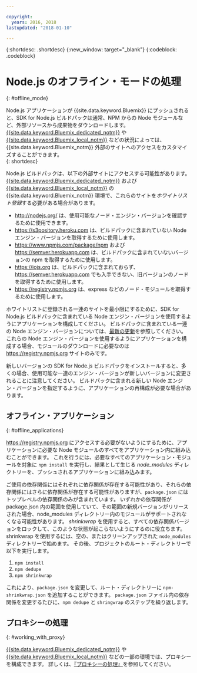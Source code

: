 ```yaml
---

copyright:
  years: 2016, 2018
lastupdated: "2018-01-10"

---
```


{:shortdesc: .shortdesc}
{:new_window: target="_blank"}
{:codeblock: .codeblock}


# Node.js のオフライン・モードの処理
{: #offline_mode}

Node.js アプリケーションが {{site.data.keyword.Bluemix}} にプッシュされると、SDK for Node.js ビルドパックは通常、NPM からの Node モジュールなど、外部リソースから成果物をダウンロードします。  [{{site.data.keyword.Bluemix_dedicated_notm}}](/docs/dedicated/index.html#dedicated) や
[{{site.data.keyword.Bluemix_local_notm}}](/docs/local/index.html#local) などの状況によっては、{{site.data.keyword.Bluemix_notm}} 外部のサイトへのアクセスをカスタマイズすることができます。  
{: shortdesc}

Node.js ビルドパックは、以下の外部サイトにアクセスする可能性があります。 [{{site.data.keyword.Bluemix_dedicated_notm}}](/docs/dedicated/index.html#dedicated) および
[{{site.data.keyword.Bluemix_local_notm}}](/docs/local/index.html#local) の {{site.data.keyword.Bluemix_notm}} 環境で、これらのサイトを*ホワイトリスト登録*する必要がある場合があります。

* http://nodejs.org/ は、使用可能なノード・エンジン・バージョンを確認するために使用できます。
* https://s3pository.heroku.com は、ビルドパックに含まれていない Node エンジン・バージョンを取得するために使用します。
*  https://www.npmjs.com/package/npm および https://semver.herokuapp.com は、ビルドパックに含まれていないバージョンの npm を取得するために使用します。
* https://iojs.org は、ビルドパックに含まれておらず、https://semver.herokuapp.com でも入手できない、旧バージョンのノードを取得するために使用します。
* https://registry.npmjs.org は、express などのノード・モジュールを取得するために使用します。

ホワイトリストに登録される一連のサイトを最小限にするために、SDK for Node.js ビルドパックに含まれている Node エンジン・バージョンを使用するようにアプリケーションを構成してください。  ビルドパックに含まれている一連の Node エンジン・バージョンについては、[最新の更新](./updates.html)を参照してください。  これらの Node エンジン・バージョンを使用するようにアプリケーションを構成する場合、モジュールのダウンロードに必要なのは https://registry.npmjs.org サイトのみです。

新しいバージョンの SDK for Node.js ビルドパックをインストールすると、多くの場合、使用可能な一連のエンジン・バージョンが新しいバージョンに変更されることに注意してください。  ビルドパックに含まれる新しい Node エンジン・バージョンを指定するように、アプリケーションの再構成が必要な場合があります。


## オフライン・アプリケーション
{: #offline_applications}

https://registry.npmjs.org にアクセスする必要がないようにするために、アプリケーションに必要な Node モジュールのすべてをアプリケーション内に組み込むことができます。  これを行うには、必要なすべてのアプリケーション・モジュールを対象に `npm install` を実行し、結果として生じる *node_modules* ディレクトリーを、プッシュされるアプリケーションに組み込みます。

ご使用の依存関係にはそれぞれに依存関係が存在する可能性があり、それらの依存関係にはさらに依存関係が存在する可能性がありますが、`package.json` にはトップレベルの依存関係のみが含まれています。 いずれかの依存関係が package.json 内の範囲を使用していて、その範囲の新規バージョンがリリースされた場合、node_modules ディレクトリー内のモジュールがサポートされなくなる可能性があります。 *shrinkwrap* を使用すると、すべての依存関係バージョンをロックして、このような状態が起こらないようにするのに役立ちます。  shrinkwrap を使用するには、空の、またはクリーンアップされた `node_modules` ディレクトリーで始めます。 その後、プロジェクトのルート・ディレクトリーで以下を実行します。


1. `npm install`
1. `npm dedupe`
2. `npm shrinkwrap`

これにより、`package.json` を変更して、ルート・ディレクトリーに `npm-shrinkwrap.json` を追加することができます。
`package.json` ファイル内の依存関係を変更するたびに、`npm dedupe` と `shringwrap` のステップを繰り返します。

## プロキシーの処理
{: #working_with_proxy}

[{{site.data.keyword.Bluemix_dedicated_notm}}](/docs/dedicated/index.html#dedicated) や [{{site.data.keyword.Bluemix_local_notm}}](/docs/local/index.html#local) などの一部の環境では、プロキシーを構成できます。 詳しくは、[『プロキシーの処理』](/docs/manageapps/workingWithProxy.html)を参照してください。
